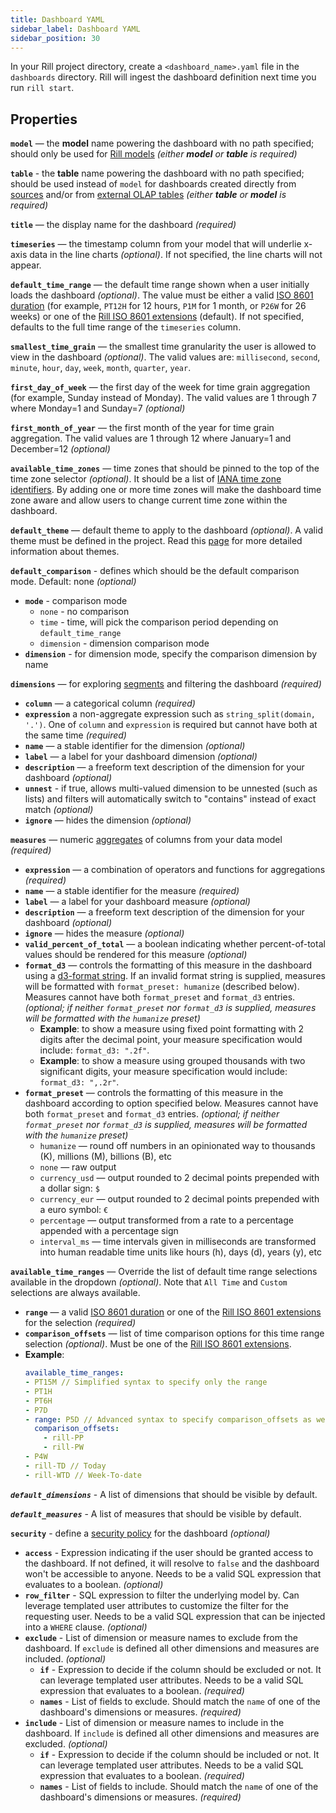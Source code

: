 ```yaml
---
title: Dashboard YAML
sidebar_label: Dashboard YAML
sidebar_position: 30
---
```


In your Rill project directory, create a `<dashboard_name>.yaml` file in the `dashboards` directory. Rill will ingest the dashboard definition next time you run `rill start`.

## Properties

**`model`** — the **model** name powering the dashboard with no path specified; should only be used for [Rill models](../../build/models/models.md) _(either **model** or **table** is required)_

**`table`** - the **table** name powering the dashboard with no path specified; should be used instead of `model` for dashboards created directly from [sources](../../build/connect/connect.md) and/or from [external OLAP tables](../../build/connect/external-tables.md) _(either **table** or **model** is required)_

**`title`** — the display name for the dashboard _(required)_

**`timeseries`** — the timestamp column from your model that will underlie x-axis data in the line charts _(optional)_. If not specified, the line charts will not appear.

**`default_time_range`** — the default time range shown when a user initially loads the dashboard _(optional)_. The value must be either a valid [ISO 8601 duration](https://en.wikipedia.org/wiki/ISO_8601#Durations) (for example, `PT12H` for 12 hours, `P1M` for 1 month, or `P26W` for 26 weeks) or one of the [Rill ISO 8601 extensions](../rill-iso-extensions.md#extensions) (default). If not specified, defaults to the full time range of the `timeseries` column.

**`smallest_time_grain`** — the smallest time granularity the user is allowed to view in the dashboard _(optional)_. The valid values are: `millisecond`, `second`, `minute`, `hour`, `day`, `week`, `month`, `quarter`, `year`.

**`first_day_of_week`** — the first day of the week for time grain aggregation (for example, Sunday instead of Monday). The valid values are 1 through 7 where Monday=1 and Sunday=7 _(optional)_

**`first_month_of_year`** — the first month of the year for time grain aggregation. The valid values are 1 through 12 where January=1 and December=12 _(optional)_

**`available_time_zones`** — time zones that should be pinned to the top of the time zone selector _(optional)_. It should be a list of [IANA time zone identifiers](https://en.wikipedia.org/wiki/List_of_tz_database_time_zones). By adding one or more time zones will make the dashboard time zone aware and allow users to change current time zone within the dashboard.

**`default_theme`** — default theme to apply to the dashboard _(optional)_. A valid theme must be defined in the project. Read this [page](./themes.md) for more detailed information about themes.

**`default_comparison`** - defines which should be the default comparison mode. Default: none _(optional)_
  - **`mode`** - comparison mode
    - `none` - no comparison
    - `time` - time, will pick the comparison period depending on `default_time_range`
    - `dimension` - dimension comparison mode
  - **`dimension`** - for dimension mode, specify the comparison dimension by name

**`dimensions`** — for exploring [segments](../../develop/metrics-dashboard#dimensions) and filtering the dashboard _(required)_
  - **`column`** — a categorical column _(required)_ 
  - **`expression`** a non-aggregate expression such as `string_split(domain, '.')`. One of `column` and `expression` is required but cannot have both at the same time _(required)_
  - **`name`** — a stable identifier for the dimension _(optional)_
  - **`label`** — a label for your dashboard dimension _(optional)_ 
  - **`description`** — a freeform text description of the dimension for your dashboard _(optional)_
  - **`unnest`** - if true, allows multi-valued dimension to be unnested (such as lists) and filters will automatically switch to "contains" instead of exact match _(optional)_
  - **`ignore`** — hides the dimension _(optional)_ 

**`measures`** — numeric [aggregates](../../develop/metrics-dashboard#measures) of columns from your data model  _(required)_
  - **`expression`** — a combination of operators and functions for aggregations _(required)_ 
  - **`name`** — a stable identifier for the measure _(required)_
  - **`label`** — a label for your dashboard measure _(optional)_ 
  - **`description`** — a freeform text description of the dimension for your dashboard _(optional)_ 
  - **`ignore`** — hides the measure _(optional)_ 
  - **`valid_percent_of_total`** — a boolean indicating whether percent-of-total values should be rendered for this measure _(optional)_ 
  - **`format_d3`** — controls the formatting of this measure in the dashboard using a [d3-format string](https://d3js.org/d3-format). If an invalid format string is supplied, measures will be formatted with `format_preset: humanize` (described below). Measures cannot have both `format_preset` and `format_d3` entries. _(optional; if neither `format_preset` nor `format_d3` is supplied, measures will be formatted with the `humanize` preset)_
    - **Example**: to show a measure using fixed point formatting with 2 digits after the decimal point, your measure specification would include: `format_d3: ".2f"`.
    - **Example**: to show a measure using grouped thousands with two significant digits, your measure specification would include: `format_d3: ",.2r"`.
  - **`format_preset`** — controls the formatting of this measure in the dashboard according to option specified below. Measures cannot have both `format_preset` and `format_d3` entries. _(optional; if neither `format_preset` nor `format_d3` is supplied, measures will be formatted with the `humanize` preset)_
    - `humanize` — round off numbers in an opinionated way to thousands (K), millions (M), billions (B), etc
    - `none` — raw output
    - `currency_usd` —  output rounded to 2 decimal points prepended with a dollar sign: `$`
    - `currency_eur` —  output rounded to 2 decimal points prepended with a euro symbol: `€`
    - `percentage` — output transformed from a rate to a percentage appended with a percentage sign
    - `interval_ms` — time intervals given in milliseconds are transformed into human readable time units like hours (h), days (d), years (y), etc

**`available_time_ranges`** — Override the list of default time range selections available in the dropdown _(optional)_. Note that `All Time` and `Custom` selections are always available.
  - **`range`** — a valid [ISO 8601 duration](https://en.wikipedia.org/wiki/ISO_8601#Durations) or one of the [Rill ISO 8601 extensions](../rill-iso-extensions.md#extensions) for the selection _(required)_
  - **`comparison_offsets`** — list of time comparison options for this time range selection _(optional)_. Must be one of the [Rill ISO 8601 extensions](../rill-iso-extensions.md#extensions).
  - **Example**:
    ```yaml
    available_time_ranges:
    - PT15M // Simplified syntax to specify only the range
    - PT1H
    - PT6H
    - P7D
    - range: P5D // Advanced syntax to specify comparison_offsets as well
      comparison_offsets:
        - rill-PP
        - rill-PW
    - P4W
    - rill-TD // Today
    - rill-WTD // Week-To-date
    ```

_**`default_dimensions`**_ - A list of dimensions that should be visible by default.

_**`default_measures`**_ - A list of measures that should be visible by default.

**`security`** - define a [security policy](../../develop/security) for the dashboard _(optional)_
  - **`access`** - Expression indicating if the user should be granted access to the dashboard. If not defined, it will resolve to `false` and the dashboard won't be accessible to anyone. Needs to be a valid SQL expression that evaluates to a boolean. _(optional)_
  - **`row_filter`** - SQL expression to filter the underlying model by. Can leverage templated user attributes to customize the filter for the requesting user. Needs to be a valid SQL expression that can be injected into a `WHERE` clause. _(optional)_
  - **`exclude`** - List of dimension or measure names to exclude from the dashboard. If `exclude` is defined all other dimensions and measures are included. _(optional)_
    - **`if`** - Expression to decide if the column should be excluded or not. It can leverage templated user attributes. Needs to be a valid SQL expression that evaluates to a boolean. _(required)_
    - **`names`** - List of fields to exclude. Should match the `name` of one of the dashboard's dimensions or measures. _(required)_
  - **`include`** - List of dimension or measure names to include in the dashboard. If `include` is defined all other dimensions and measures are excluded. _(optional)_
    - **`if`** - Expression to decide if the column should be included or not. It can leverage templated user attributes. Needs to be a valid SQL expression that evaluates to a boolean. _(required)_
    - **`names`** - List of fields to include. Should match the `name` of one of the dashboard's dimensions or measures. _(required)_
